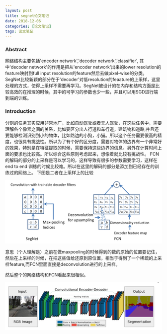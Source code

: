```yaml
---
layout: post
title: segnet论文笔记
date: 2018-12-06
categories: [论文笔记]
tags: 论文笔记
---
```

<!--more-->

### Abstract

网络结构主要包括'encoder network','decoder network','classifier', 其中'decoder network'的作用是把从'encoder network'出来的lower resolution的feature映射到full input resolution的feature然后去做pixel-wise的分类。SegNet比较新颖的部分在于'decoder'对低resolution的feaature的上采样，这里处理的方式，使得上采样不需要再学习。SegNet被设计的在内存和结构方面是比较高效的在推理的时候，其中的可学习的参数也少一些，并且可以用SGD进行端到端的训练。

### Introduction

分割的任务其实应用非常地广，比如自动驾驶或者无人驾驶，在这些任务中，需要理解各个像素之间的关系，比如要区分出人行道和车行道，建筑物和道路,并且还要能够检测识别到小的物体，比如路边的小狗，小猫。所以这个任务需要很高的精度，也很具有挑战性。所以为了有个好的区分度，需要对物体的边界有一个非常好的效果，特别是在特征提取的时候，需要保持这些边界的信息。另外在计算时间上面的要求也比较高。所以综合这些原则考虑起来，想像着就比较有挑战性。
FCN的解码的部分的上采样是可以学习的，这样导致有很多的参数需要学习，这样在end to end 训练的时候比较难。所以在这里的解码的部分是添加到已经存在的训练过的网络上。
下图是二者在上采样上的比较

![avator](/images/segnet1.png)

意思（个人理解是）之前在做maxpooling的时候得到的数的原始的位置要记住，然后在上采样的时候，在把这些值给还原到原位置，相当于得到了一个稀疏的上采样feature,而FCN里面直接是deconvolution进行的上采样。

然后整个的网络结构和FCN看起来很相似。

![avator](/images/segnet2.png)



